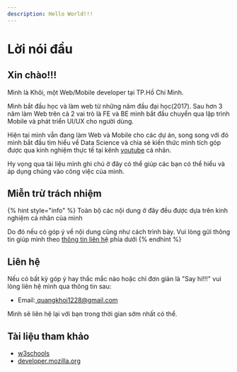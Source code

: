```yaml
---
description: Hello World!!!
---
```


# Lời nói đầu

## Xin chào!!!

Mình là Khôi, một Web/Mobile developer tại TP.Hồ Chí Minh.

Mình bắt đầu học và làm web từ những năm đầu đại học(2017). Sau hơn 3 năm làm Web trên cả 2 vai trò là FE và BE mình bắt đầu chuyển qua lập trình Mobile và phát triển UI/UX cho người dùng.

Hiện tại mình vẫn đang làm Web và Mobile cho các dự án, song song với đó mình bắt đầu tìm hiểu về Data Science và chia sẻ kiến thức mình tích góp được qua kinh nghiệm thực tế tại kênh [youtube](https://www.youtube.com/channel/UCAeGyJO0zhIKOqiLbOpHhbA) cá nhân.

Hy vọng qua tài liệu mình ghi chú ở đây có thể giúp các bạn có thể hiểu và áp dụng chúng vào công việc của mình.

## Miễn trừ trách nhiệm

{% hint style="info" %}
Toàn bộ các nội dung ở đây đều được dựa trên kinh nghiệm cá nhân của mình

Do đó nếu có góp ý về nội dung cũng như cách trình bày. Vui lòng gửi thông tin giúp mình theo [thông tin liên hệ](./#lien-he) phía dưới
{% endhint %}

## Liên hệ

Nếu có bất kỳ góp ý hay thắc mắc nào hoặc chỉ đơn giản là "Say hi!!!" vui lòng liên hệ mình qua thông tin sau:

* Email:[ quangkhoi1228@gmail.com](mailto:quangkhoi1228@gmail.com)

Mình sẽ liên hệ lại với bạn trong thời gian sớm nhất có thể.&#x20;

## Tài liệu tham khảo

* [w3schools](https://www.w3schools.com/default.asp)&#x20;
* [developer.mozilla.org](https://developer.mozilla.org/en-US/)
